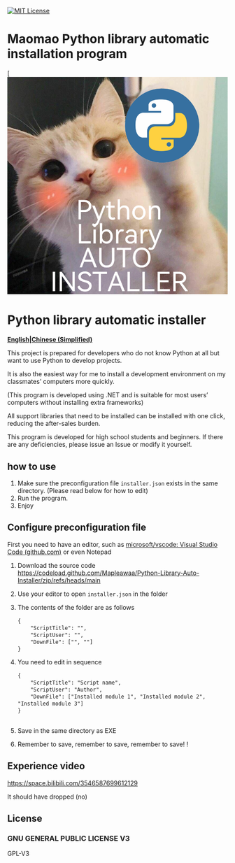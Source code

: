 [![MIT License](http://img.shields.io/badge/license-MIT-blue.svg?style=flat)](https://github.com/Hamumayo55/Sukuramukun/blob/master/LICENSE )

# Maomao Python library automatic installation program

[![product_name](https://raw.githubusercontent.com/Mapleawaa/Python-Library-Auto-Installer/Dev/enlogo.png)

# Python library automatic installer

**[English](README-EN.md)|[Chinese (Simplified)](README.md)**

This project is prepared for developers who do not know Python at all but want to use Python to develop projects.

It is also the easiest way for me to install a development environment on my classmates’ computers more quickly.

(This program is developed using .NET and is suitable for most users’ computers without installing extra frameworks)

All support libraries that need to be installed can be installed with one click, reducing the after-sales burden.

This program is developed for high school students and beginners. If there are any deficiencies, please issue an Issue or modify it yourself.

## how to use    

1. Make sure the preconfiguration file `installer.json` exists in the same directory. (Please read below for how to edit)
2. Run the program.
3. Enjoy

## Configure preconfiguration file

First you need to have an editor, such as [microsoft/vscode: Visual Studio Code (github.com)](https://github.com/microsoft/vscode) or even Notepad

1. Download the source code https://codeload.github.com/Mapleawaa/Python-Library-Auto-Installer/zip/refs/heads/main

2. Use your editor to open `installer.json` in the folder

3. The contents of the folder are as follows

    ```
    {
        "ScriptTitle": "",
        "ScriptUser": "",
        "DownFile": ["", ""]
    }
    ```

4. You need to edit in sequence

    ```
    {
        "ScriptTitle": "Script name",
        "ScriptUser": "Author",
        "DownFile": ["Installed module 1", "Installed module 2", "Installed module 3"]
    }
   
   
    ```

5. Save in the same directory as EXE

6. Remember to save, remember to save, remember to save! !



## Experience video

https://space.bilibili.com/3546587699612129

It should have dropped (no)

## License

### GNU GENERAL PUBLIC LICENSE V3

GPL-V3
